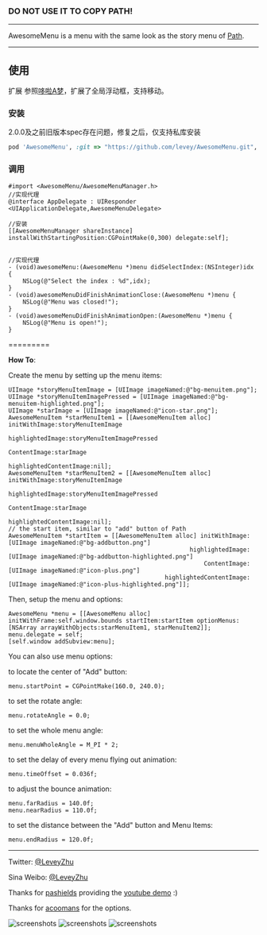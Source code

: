 ### DO NOT USE IT TO COPY PATH!

---

AwesomeMenu is a menu with the same look as the story menu of [Path](https://path.com/).

---

## 使用
扩展
参照[哆啦A梦](https://gitee.com/yixiangboy/DoraemonKit.git)，扩展了全局浮动框，支持移动。

### 安装
2.0.0及之前旧版本spec存在问题，修复之后，仅支持私库安装
```ruby
pod 'AwesomeMenu', :git => "https://github.com/levey/AwesomeMenu.git", :tag => '3.1.0'
```
### 调用

```objc
#import <AwesomeMenu/AwesomeMenuManager.h>
//实现代理
@interface AppDelegate : UIResponder <UIApplicationDelegate,AwesomeMenuDelegate>

//安装
[[AwesomeMenuManager shareInstance] installWithStartingPosition:CGPointMake(0,300) delegate:self];


//实现代理
- (void)awesomeMenu:(AwesomeMenu *)menu didSelectIndex:(NSInteger)idx
{
    NSLog(@"Select the index : %d",idx);
}
- (void)awesomeMenuDidFinishAnimationClose:(AwesomeMenu *)menu {
    NSLog(@"Menu was closed!");
}
- (void)awesomeMenuDidFinishAnimationOpen:(AwesomeMenu *)menu {
    NSLog(@"Menu is open!");
}
```

=========


**How To**:


Create the menu by setting up the menu items:

	UIImage *storyMenuItemImage = [UIImage imageNamed:@"bg-menuitem.png"];
	UIImage *storyMenuItemImagePressed = [UIImage imageNamed:@"bg-menuitem-highlighted.png"];
	UIImage *starImage = [UIImage imageNamed:@"icon-star.png"];
    AwesomeMenuItem *starMenuItem1 = [[AwesomeMenuItem alloc] initWithImage:storyMenuItemImage
                                                               highlightedImage:storyMenuItemImagePressed
                                                                   ContentImage:starImage
                                                        highlightedContentImage:nil];
	AwesomeMenuItem *starMenuItem2 = [[AwesomeMenuItem alloc] initWithImage:storyMenuItemImage
                                                               highlightedImage:storyMenuItemImagePressed
                                                                   ContentImage:starImage
                                                        highlightedContentImage:nil];
	// the start item, similar to "add" button of Path
	AwesomeMenuItem *startItem = [[AwesomeMenuItem alloc] initWithImage:[UIImage imageNamed:@"bg-addbutton.png"]
                                                       highlightedImage:[UIImage imageNamed:@"bg-addbutton-highlighted.png"]
                                                           ContentImage:[UIImage imageNamed:@"icon-plus.png"]
                                                highlightedContentImage:[UIImage imageNamed:@"icon-plus-highlighted.png"]];

Then, setup the menu and options:

	AwesomeMenu *menu = [[AwesomeMenu alloc] initWithFrame:self.window.bounds startItem:startItem optionMenus:[NSArray arrayWithObjects:starMenuItem1, starMenuItem2]];
	menu.delegate = self;
	[self.window addSubview:menu];

You can also use menu options:

to locate the center of "Add" button:

	menu.startPoint = CGPointMake(160.0, 240.0);

to set the rotate angle:

	menu.rotateAngle = 0.0;

to set the whole menu angle:

	menu.menuWholeAngle = M_PI * 2;

to set the delay of every menu flying out animation:

	menu.timeOffset = 0.036f;

to adjust the bounce animation:

	menu.farRadius = 140.0f;
	menu.nearRadius = 110.0f;

to set the distance between the "Add" button and Menu Items:

	menu.endRadius = 120.0f;

---

Twitter: [@LeveyZhu](https://twitter.com/#!/LeveyZhu)

Sina Weibo: [@LeveyZhu](http://weibo.com/leveyzhu)

Thanks for [pashields](https://github.com/pashields) providing the [youtube demo](http://www.youtube.com/watch?v=vddaYMtETjo) :)

Thanks for [acoomans](https://github.com/acoomans/QuadCurveMenu) for the options.


![screenshots](http://k.minus.com/ib1kHc4lnLB8bd.gif) ![screenshots](http://k.minus.com/iovTFVTQQ192K.gif) ![screenshots](http://k.minus.com/i4BrO2tfCJxzk.gif)
